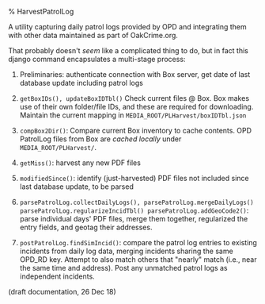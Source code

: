 % HarvestPatrolLog


A utility capturing daily patrol logs provided by OPD and integrating
them with other data maintained as part of OakCrime.org.

That probably doesn't *seem* like a complicated thing to do, but in
fact this django command encapsulates a multi-stage process:

1. Preliminaries: authenticate connection with Box server, get date of
   last database update including patrol logs
   
1. `getBoxIDs(), updateBoxIDTbl()` Check current files @ Box.  Box
   makes use of their own folder/file IDs, and these are required for
   downloading.  Maintain the current mapping in  `MEDIA_ROOT/PLHarvest/boxIDTbl.json`

1. `compBox2Dir()`: Compare current Box inventory to cache contents.
   OPD PatrolLog files from Box are *cached locally* under
   `MEDIA_ROOT/PLHarvest/`.  

1. `getMiss()`: harvest any new PDF files

1. `modifiedSince()`: identify (just-harvested) PDF files not included
   since last database update, to be parsed
   
1. `parsePatrolLog.collectDailyLogs(), parsePatrolLog.mergeDailyLogs()
   parsePatrolLog.regularizeIncidTbl() parsePatrolLog.addGeoCode2()`:
   parse individual days' PDF files, merge them together, regularized the
   entry fields, and geotag their addresses.

1. `postPatrolLog.findSimIncid()`: compare the patrol log entries to
   existing incidents from daily log data, merging incidents sharing
   the same OPD_RD key.  Attempt to also match others that "nearly"
   match (i.e., near the same time and address).  Post any unmatched
   patrol logs as independent incidents.
   
(draft documentation, 26 Dec 18)
